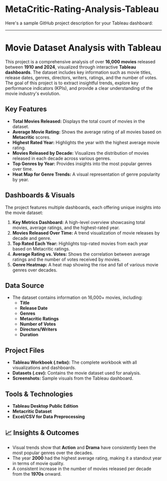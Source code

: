# MetaCritic-Rating-Analysis-Tableau
Here's a sample GitHub project description for your Tableau dashboard:

---

#  Movie Dataset Analysis with Tableau

This project is a comprehensive analysis of over **16,000 movies** released between **1910 and 2024**, visualized through interactive **Tableau dashboards**. The dataset includes key information such as movie titles, release dates, genres, directors, writers, ratings, and the number of votes. The goal of this project is to extract insightful trends, explore key performance indicators (KPIs), and provide a clear understanding of the movie industry's evolution.

##  Key Features
- **Total Movies Released:** Displays the total count of movies in the dataset.
- **Average Movie Rating:** Shows the average rating of all movies based on **Metacritic** scores.
- **Highest Rated Year:** Highlights the year with the highest average movie rating.
- **Movies Released by Decade:** Visualizes the distribution of movies released in each decade across various genres.
- **Top Genres by Year:** Provides insights into the most popular genres over time.
- **Heat Map for Genre Trends:** A visual representation of genre popularity by year.

##  Dashboards & Visuals
The project features multiple dashboards, each offering unique insights into the movie dataset:
1. **Key Metrics Dashboard:** A high-level overview showcasing total movies, average ratings, and the highest-rated year.
2. **Movies Released Over Time:** A trend visualization of movie releases by decade and genre.
3. **Top Rated Each Year:** Highlights top-rated movies from each year based on Metacritic ratings.
4. **Average Rating vs. Votes:** Shows the correlation between average ratings and the number of votes received by movies.
5. **Genre Heatmap:** A heat map showing the rise and fall of various movie genres over decades.

##  Data Source
- The dataset contains information on 16,000+ movies, including:
  - **Title**
  - **Release Date**
  - **Genres**
  - **Metacritic Ratings**
  - **Number of Votes**
  - **Directors/Writers**
  - **Duration**

##  Project Files
- **Tableau Workbook (.twbx):** The complete workbook with all visualizations and dashboards.
- **Datasets (.csv):** Contains the movie dataset used for analysis.
- **Screenshots:** Sample visuals from the Tableau dashboard.

##  Tools & Technologies
- **Tableau Desktop Public Edition**
- **Metacritic Dataset**
- **Excel/CSV for Data Preprocessing**

## 📈 Insights & Outcomes
- Visual trends show that **Action** and **Drama** have consistently been the most popular genres over the decades.
- The year **2000** had the highest average rating, making it a standout year in terms of movie quality.
- A consistent increase in the number of movies released per decade from the **1970s** onward.


